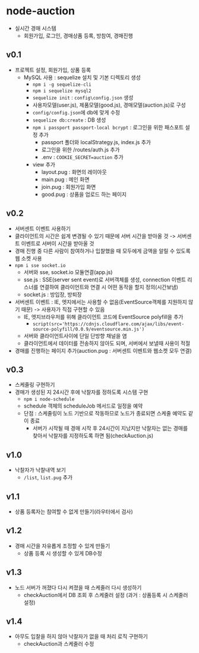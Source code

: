 # node-auction
- 실시간 경매 시스템
    - 회원가입, 로그인, 경매상품 등록, 방참여, 경매진행

## v0.1
- 프로젝트 설정, 회원가입, 상품 등록
    - MySQL 사용 : sequelize 설치 및 기본 디렉토리 생성
        - `npm i -g sequelize-cli`
        - `npm i sequelize mysql2`
        - `sequelize init` :  `config\config.json` 생성
        - 사용자모델(user.js), 제품모델(good.js), 경매모델(auction.js)로 구성
        - `config/config.json`에 db에 맞게 수정
        - `sequelize db:create` : DB 생성
        - `npm i passport passport-local bcrypt` : 로그인을 위한 패스포트 설정 추가
            - passport 폴더와 localStrategy.js, index.js 추가
            - 로그인을 위한 /routes/auth.js 추가
            - .env : `COOKIE_SECRET=auction` 추가
        - view 추가 
            - layout.pug : 화면의 레이아웃
            - main.pug : 메인 화면
            - join.pug : 회원가입 화면
            - good.pug : 상품을 업로드 하는 페이지

## v0.2
- 서버센트 이벤트 사용하기
- 클라이언트의 시간은 쉽게 변경될 수 있기 때문에 서버 시간을 받아올 것 -> 서버센트 이벤트로 서버이 시간을 받아올 것
- 경매 진행 중 다른 사람이 참여하거나 입찰했을 때 모두에게 금액을 알릴 수 있도록 웹 소켓 사용
- `npm i sse socket.io`
    - 서버와 sse, socket.io 모듈연결(app.js)
    - sse.js : SSE(server sent event)로 서버객체를 생성, connection 이벤트 리스너를 연결하여 클라이언트와 연결 시 어떤 동작을 할지 정의(시간보냄)
    - socket.js : 방입장, 방퇴장
- 서버센트 이벤트 : IE, 엣지에서는 사용할 수 없음(EventSource객체를 지원하지 않기 때문) -> 사용자가 직접 구현할 수 있음
    - IE, 엣지브라우저를 위해 클라이언트 코드에 EventSource polyfill을 추가 
        - `script(src='https://cdnjs.cloudflare.com/ajax/libs/event-source-polyfill/0.0.9/eventsource.min.js')`
    - 서버와 클라이언트사이에 단일 단방향 채널을 염
    - 클라이언트에서 데이터를 전송하지 않아도 되며, 서버에서 보낼때 사용이 적절
- 경매를 진행하는 페이지 추가(auction.pug : 서버센트 이벤트와 웹소켓 모두 연결)

## v0.3
- 스케줄링 구현하기
- 경매가 생성된 지 24시간 후에 낙찰자를 정하도록 시스템 구현
    - `npm i node-schedule`
    - schedule 객체의 scheduleJob 메서드로 일정을 예약
    - 단점 : 스케줄링이 노드 기반으로 작동하므로 노드가 종료되면 스케줄 예약도 같이 종료
        - 서버가 시작될 때 경매 시작 후 24시간이 지났지만 낙찰자는 없는 경매를 찾아서 낙찰자를 지정하도록 하면 됨(checkAuction.js)

## v1.0
- 낙찰자가 낙찰내역 보기
    - `/list`, `list.pug` 추가

## v1.1
- 상품 등록자는 참여할 수 없게 만들기(라우터에서 검사)

## v1.2
- 경매 시간을 자유롭게 조정할 수 있게 만들기
    - 상품 등록 시 생성할 수 있게 DB수정

## v1.3
- 노드 서버가 꺼졌다 다시 켜졌을 때 스케줄러 다시 생성하기
    - checkAuction에서 DB 조회 후 스케줄러 설정 (과거 : 상품등록 시 스케줄러 설정)

## v1.4
- 아무도 입찰을 하지 않아 낙찰자가 없을 때 처리 로직 구현하기
    - checkAuction과 스케줄러 수정